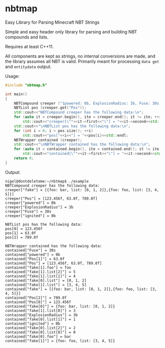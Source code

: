 # nbtmap
Easy Library for Parsing Minecraft NBT Strings

Simple and easy header only library for parsing and building NBT compounds and lists.  

Requires at least C++11.  

All components are kept as strings, no internal conversions are made, and the library assumes all NBT is valid. Primarily meant for processing `data get` and `entitydata` output.  

Usage:
```C++
#include "nbtmap.h"

int main()
{
    NBTCompound creeper ("{powered: 0b, ExplosionRadius: 3b, Fuse: 30s, ignited: 0b, Pos: [123.456f, 63.0f, 789.0f], fake: [{foo: bar, list: [0, 1, 2]},{foo: foo, list: [3, 4, 5]}]}");
    NBTList pos (creeper.get("Pos"));
    std::cout<<"NBTCompound creeper has the following data:\n";
    for (auto it = creeper.begin(), ite = creeper.end(); it != ite; ++it)
        std::cout<<"creeper[\""<<it->first<<"\"] = "<<it->second<<std::endl;
    std::cout<<"\nNBTList pos has the following data:\n";
    for (int i = 0; i < pos.size(); ++i)
        std::cout<<"pos["<<i<<"] = "<<pos[i]<<std::endl;
    NBTWrapper contained (creeper);
    std::cout<<"\nNBTWrapper contained has the following data:\n";
    for (auto it = contained.begin(), ite = contained.end(); it != ite; ++it)
        std::cout<<"contained[\""<<it->first<<"\"] = "<<it->second<<std::endl;
    return 0;
}
```
Output:
```
nigel@dontdeleteme:~/nbtmap$ ./example 
NBTCompound creeper has the following data:
creeper["fake"] = [{foo: bar, list: [0, 1, 2]},{foo: foo, list: [3, 4, 5]}]
creeper["Pos"] = [123.456f, 63.0f, 789.0f]
creeper["powered"] = 0b
creeper["ExplosionRadius"] = 3b
creeper["Fuse"] = 30s
creeper["ignited"] = 0b

NBTList pos has the following data:
pos[0] = 123.456f
pos[1] = 63.0f
pos[2] = 789.0f

NBTWrapper contained has the following data:
contained["Fuse"] = 30s
contained["powered"] = 0b
contained["Pos[1]"] = 63.0f
contained["Pos"] = [123.456f, 63.0f, 789.0f]
contained["fake[1].foo"] = foo
contained["fake[1].list[2]"] = 5
contained["fake[1].list[1]"] = 4
contained["fake[0].list"] = [0, 1, 2]
contained["fake[1].list"] = [3, 4, 5]
contained["fake"] = [{foo: bar, list: [0, 1, 2]},{foo: foo, list: [3, 4, 5]}]
contained["Pos[2]"] = 789.0f
contained["Pos[0]"] = 123.456f
contained["fake[0]"] = {foo: bar, list: [0, 1, 2]}
contained["fake[1].list[0]"] = 3
contained["ExplosionRadius"] = 3b
contained["fake[0].list[1]"] = 1
contained["ignited"] = 0b
contained["fake[0].list[2]"] = 2
contained["fake[0].list[0]"] = 0
contained["fake[0].foo"] = bar
contained["fake[1]"] = {foo: foo, list: [3, 4, 5]}

```
